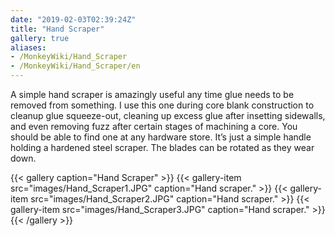 ```yaml
---
date: "2019-02-03T02:39:24Z"
title: "Hand Scraper"
gallery: true
aliases:
- /MonkeyWiki/Hand_Scraper
- /MonkeyWiki/Hand_Scraper/en
---
```

A simple hand scraper is amazingly useful any time glue needs to be removed from something. I use this one during core blank construction to cleanup glue squeeze-out, cleaning up excess glue after insetting sidewalls, and even removing fuzz after certain stages of machining a core. You should be able to find one at any hardware store. It’s just a simple handle holding a hardened steel scraper. The blades can be rotated as they wear down.

{{< gallery  caption="Hand Scraper" >}}
{{< gallery-item src="images/Hand_Scraper1.JPG" caption="Hand scraper." >}}
{{< gallery-item src="images/Hand_Scraper2.JPG" caption="Hand scraper." >}}
{{< gallery-item src="images/Hand_Scraper3.JPG" caption="Hand scraper." >}}
{{< /gallery >}}





